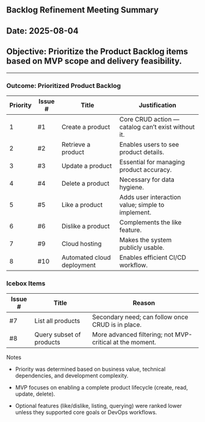 ## Backlog Refinement Meeting Summary
## **Date:** 2025-08-04
## **Objective:** Prioritize the Product Backlog items based on MVP scope and delivery feasibility.
--------------------------------------------------------------------------------------------

### Outcome: Prioritized Product Backlog

| Priority | Issue # | Title                      | Justification                                                   |
|----------|---------|----------------------------|----------------------------------------------------------------|
| 1        | #1      | Create a product           | Core CRUD action — catalog can’t exist without it.             |
| 2        | #2      | Retrieve a product         | Enables users to see product details.                          |
| 3        | #3      | Update a product           | Essential for managing product accuracy.                       |
| 4        | #4      | Delete a product           | Necessary for data hygiene.                                    |
| 5        | #5      | Like a product             | Adds user interaction value; simple to implement.              |
| 6        | #6      | Dislike a product          | Complements the like feature.                                  |
| 7        | #9      | Cloud hosting              | Makes the system publicly usable.                              |
| 8        | #10     | Automated cloud deployment | Enables efficient CI/CD workflow.                              |

### Icebox Items
| Issue # | Title                    | Reason                                                   |
|---------|--------------------------|----------------------------------------------------------|
| #7      | List all products        | Secondary need; can follow once CRUD is in place.        |
| #8      | Query subset of products | More advanced filtering; not MVP-critical at the moment. |

Notes

* Priority was determined based on business value, technical dependencies, and development complexity.

* MVP focuses on enabling a complete product lifecycle (create, read, update, delete).

* Optional features (like/dislike, listing, querying) were ranked lower unless they supported core goals or DevOps workflows.
